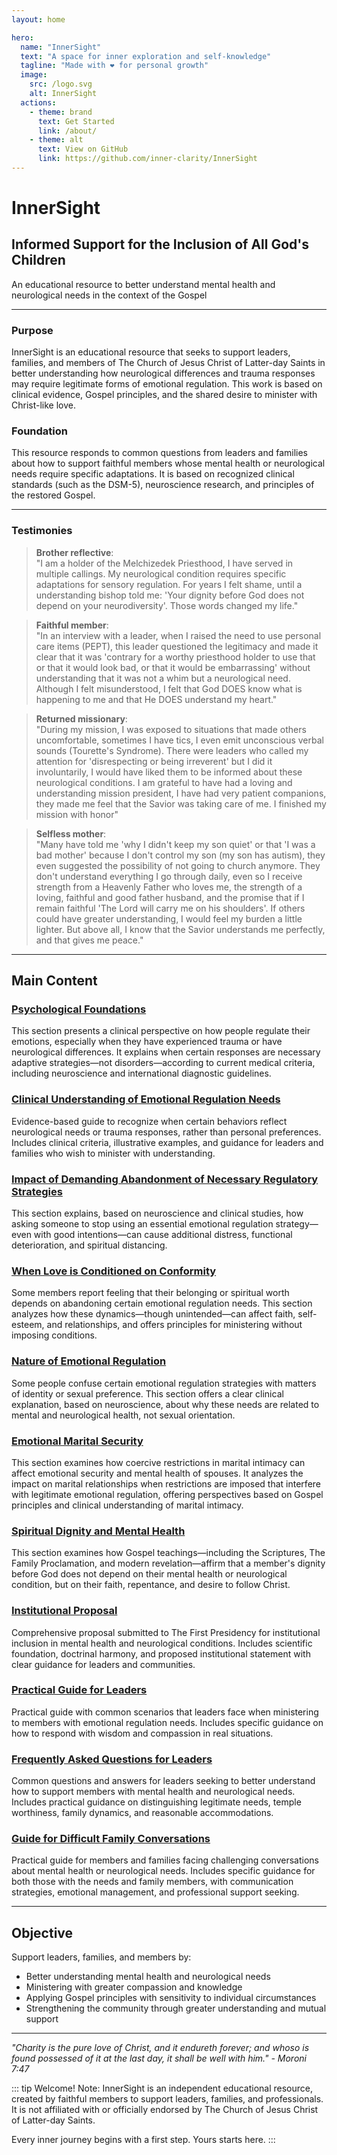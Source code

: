```yaml
---
layout: home

hero:
  name: "InnerSight"
  text: "A space for inner exploration and self-knowledge"
  tagline: "Made with ❤️ for personal growth"
  image:
    src: /logo.svg
    alt: InnerSight
  actions:
    - theme: brand
      text: Get Started
      link: /about/
    - theme: alt
      text: View on GitHub
      link: https://github.com/inner-clarity/InnerSight
---
```

<!--content -->

<!--<ContenidoActualEn />-->

# InnerSight  
## Informed Support for the Inclusion of All God's Children  

An educational resource to better understand mental health and neurological needs in the context of the Gospel

---

### Purpose

InnerSight is an educational resource that seeks to support leaders, families, and members of The Church of Jesus Christ of Latter-day Saints in better understanding how neurological differences and trauma responses may require legitimate forms of emotional regulation. This work is based on clinical evidence, Gospel principles, and the shared desire to minister with Christ-like love.

### Foundation

This resource responds to common questions from leaders and families about how to support faithful members whose mental health or neurological needs require specific adaptations. It is based on recognized clinical standards (such as the DSM-5), neuroscience research, and principles of the restored Gospel.

---

### Testimonies

> **Brother reflective**: \
> "I am a holder of the Melchizedek Priesthood, I have served in multiple callings. My neurological condition requires specific adaptations for sensory regulation. For years I felt shame, until a understanding bishop told me: 'Your dignity before God does not depend on your neurodiversity'. Those words changed my life."

> **Faithful member**: \
> "In an interview with a leader, when I raised the need to use personal care items (PEPT), this leader questioned the legitimacy and made it clear that it was 'contrary for a worthy priesthood holder to use that or that it would look bad, or that it would be embarrassing' without understanding that it was not a whim but a neurological need. Although I felt misunderstood, I felt that God DOES know what is happening to me and that He DOES understand my heart."

> **Returned missionary**: \
> "During my mission, I was exposed to situations that made others uncomfortable, sometimes I have tics, I even emit unconscious verbal sounds (Tourette's Syndrome). There were leaders who called my attention for 'disrespecting or being irreverent' but I did it involuntarily, I would have liked them to be informed about these neurological conditions. I am grateful to have had a loving and understanding mission president, I have had very patient companions, they made me feel that the Savior was taking care of me. I finished my mission with honor"

> **Selfless mother**: \
> "Many have told me 'why I didn't keep my son quiet' or that 'I was a bad mother' because I don't control my son (my son has autism), they even suggested the possibility of not going to church anymore. They don't understand everything I go through daily, even so I receive strength from a Heavenly Father who loves me, the strength of a loving, faithful and good father husband, and the promise that if I remain faithful 'The Lord will carry me on his shoulders'. If others could have greater understanding, I would feel my burden a little lighter. But above all, I know that the Savior understands me perfectly, and that gives me peace."

---

## Main Content

### [Psychological Foundations](/en/analisis_psicologico_apropiado_v2)
This section presents a clinical perspective on how people regulate their emotions, especially when they have experienced trauma or have neurological differences. It explains when certain responses are necessary adaptive strategies—not disorders—according to current medical criteria, including neuroscience and international diagnostic guidelines.

### [Clinical Understanding of Emotional Regulation Needs](/en/fundamento_cientifico_validacion)
Evidence-based guide to recognize when certain behaviors reflect neurological needs or trauma responses, rather than personal preferences. Includes clinical criteria, illustrative examples, and guidance for leaders and families who wish to minister with understanding.

### [Impact of Demanding Abandonment of Necessary Regulatory Strategies](/en/efectos_de_restricciones_coercitiva)
This section explains, based on neuroscience and clinical studies, how asking someone to stop using an essential emotional regulation strategy—even with good intentions—can cause additional distress, functional deterioration, and spiritual distancing.

### [When Love is Conditioned on Conformity](/en/chantaje_emocional)
Some members report feeling that their belonging or spiritual worth depends on abandoning certain emotional regulation needs. This section analyzes how these dynamics—though unintended—can affect faith, self-esteem, and relationships, and offers principles for ministering without imposing conditions.

### [Nature of Emotional Regulation](/en/naturaleza_regulacion_emocional)
Some people confuse certain emotional regulation strategies with matters of identity or sexual preference. This section offers a clear clinical explanation, based on neuroscience, about why these needs are related to mental and neurological health, not sexual orientation.

### [Emotional Marital Security](/en/seguridad_emocional_conyugal)
This section examines how coercive restrictions in marital intimacy can affect emotional security and mental health of spouses. It analyzes the impact on marital relationships when restrictions are imposed that interfere with legitimate emotional regulation, offering perspectives based on Gospel principles and clinical understanding of marital intimacy.

### [Spiritual Dignity and Mental Health](/en/sacerdocio_salud_mental_apropiado_v5)  
This section examines how Gospel teachings—including the Scriptures, The Family Proclamation, and modern revelation—affirm that a member's dignity before God does not depend on their mental health or neurological condition, but on their faith, repentance, and desire to follow Christ.

### [Institutional Proposal](/en/propuesta_v1_esp)
Comprehensive proposal submitted to The First Presidency for institutional inclusion in mental health and neurological conditions. Includes scientific foundation, doctrinal harmony, and proposed institutional statement with clear guidance for leaders and communities.

### [Practical Guide for Leaders](/en/guia_practica_lideres)
Practical guide with common scenarios that leaders face when ministering to members with emotional regulation needs. Includes specific guidance on how to respond with wisdom and compassion in real situations.

### [Frequently Asked Questions for Leaders](/en/preguntasfrecuentes)
Common questions and answers for leaders seeking to better understand how to support members with mental health and neurological needs. Includes practical guidance on distinguishing legitimate needs, temple worthiness, family dynamics, and reasonable accommodations.

### [Guide for Difficult Family Conversations](/en/guia_conversacion)
Practical guide for members and families facing challenging conversations about mental health or neurological needs. Includes specific guidance for both those with the needs and family members, with communication strategies, emotional management, and professional support seeking.

---

## Objective

Support leaders, families, and members by:

- Better understanding mental health and neurological needs
- Ministering with greater compassion and knowledge
- Applying Gospel principles with sensitivity to individual circumstances
- Strengthening the community through greater understanding and mutual support

---

*"Charity is the pure love of Christ, and it endureth forever; and whoso is found possessed of it at the last day, it shall be well with him." - Moroni 7:47*

::: tip Welcome!
Note: InnerSight is an independent educational resource, created by faithful members to support leaders, families, and professionals. It is not affiliated with or officially endorsed by The Church of Jesus Christ of Latter-day Saints.

Every inner journey begins with a first step. Yours starts here.
:::
